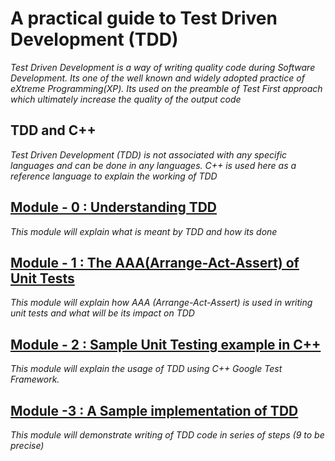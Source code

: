 # A practical guide to Test Driven Development (TDD)
*Test Driven Development is a way of writing quality code during Software Development. Its one of the well known and widely adopted practice of eXtreme Programming(XP). Its used on the preamble of Test First approach which ultimately increase the quality of the output code*

## TDD and C++ 
*Test Driven Development (TDD) is not associated with any specific languages and can be done in any languages. C++ is used here as a reference language to explain the working of TDD*

## [Module - 0 : Understanding TDD](https://github.com/9lean/Test_Driven_Development/tree/master/Understanding%20TDD)

*This module will explain what is meant by TDD and how its done*

## [Module - 1 : The AAA(Arrange-Act-Assert) of Unit Tests](https://github.com/9lean/Test_Driven_Development/tree/master/AAA%20Of%20Tests)

*This module will explain how AAA (Arrange-Act-Assert) is used in writing unit tests and what will be its impact on TDD*

## [Module - 2 : Sample Unit Testing example in C++](https://github.com/9lean/Test_Driven_Development/tree/master/Sample%20Unit%20Testing%20Code)

*This module will explain the usage of TDD using C++ Google Test Framework.*

## [Module -3  : A Sample implementation of TDD](https://github.com/9lean/Test_Driven_Development/tree/master/Sample%20TDD%20Code)

*This module will demonstrate writing of TDD code in series of steps (9 to be precise)*
